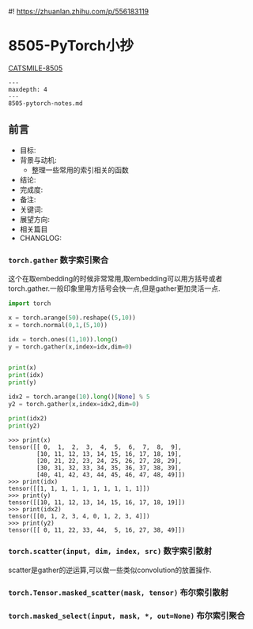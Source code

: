 #! https://zhuanlan.zhihu.com/p/556183119
# 8505-PyTorch小抄

[CATSMILE-8505](http://catsmile.info/8505-pytorch-notes.html)

```{toctree}
---
maxdepth: 4
---
8505-pytorch-notes.md
```

## 前言

- 目标:
- 背景与动机:
    - 整理一些常用的索引相关的函数
- 结论: 
- 完成度: 
- 备注: 
- 关键词: 
- 展望方向:
- 相关篇目
- CHANGLOG:

### `torch.gather` 数字索引聚合

这个在取embedding的时候非常常用,取embedding可以用方括号或者torch.gather.一般印象里用方括号会快一点,但是gather更加灵活一点.

```python
import torch

x = torch.arange(50).reshape((5,10))
x = torch.normal(0,1,(5,10))

idx = torch.ones((1,10)).long()
y = torch.gather(x,index=idx,dim=0)


print(x)
print(idx)
print(y)

idx2 = torch.arange(10).long()[None] % 5
y2 = torch.gather(x,index=idx2,dim=0)

print(idx2)
print(y2)

```

```
>>> print(x)
tensor([[ 0,  1,  2,  3,  4,  5,  6,  7,  8,  9],
        [10, 11, 12, 13, 14, 15, 16, 17, 18, 19],
        [20, 21, 22, 23, 24, 25, 26, 27, 28, 29],
        [30, 31, 32, 33, 34, 35, 36, 37, 38, 39],
        [40, 41, 42, 43, 44, 45, 46, 47, 48, 49]])
>>> print(idx)
tensor([[1, 1, 1, 1, 1, 1, 1, 1, 1, 1]])
>>> print(y)
tensor([[10, 11, 12, 13, 14, 15, 16, 17, 18, 19]])
>>> print(idx2)
tensor([[0, 1, 2, 3, 4, 0, 1, 2, 3, 4]])
>>> print(y2)
tensor([[ 0, 11, 22, 33, 44,  5, 16, 27, 38, 49]])
```

### `torch.scatter(input, dim, index, src)` 数字索引散射

scatter是gather的逆运算,可以做一些类似convolution的放置操作.

### `torch.Tensor.masked_scatter(mask, tensor)` 布尔索引散射

### `torch.masked_select(input, mask, *, out=None)` 布尔索引聚合






